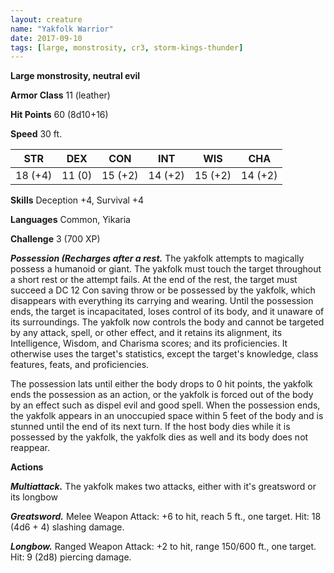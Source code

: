 ```yaml
---
layout: creature
name: "Yakfolk Warrior"
date: 2017-09-10
tags: [large, monstrosity, cr3, storm-kings-thunder]
---
```


**Large monstrosity, neutral evil**

**Armor Class** 11 (leather)

**Hit Points** 60 (8d10+16)

**Speed** 30 ft.

|   STR   |   DEX   |   CON   |   INT   |   WIS   |   CHA   |
|:-----:|:-----:|:-----:|:-----:|:-----:|:-----:|
| 18 (+4) | 11 (0) | 15 (+2) | 14 (+2) | 15 (+2) | 14 (+2) |

**Skills** Deception +4, Survival +4

**Languages** Common, Yikaria

**Challenge** 3 (700 XP)

***Possession (Recharges after a rest.*** The yakfolk attempts to magically possess a humanoid or giant. The yakfolk must touch the target throughout a short rest or the attempt fails. At the end of the rest, the target must succeed a DC 12 Con saving throw or be possessed by the yakfolk, which disappears with everything its carrying and wearing. Until the possession ends, the target is incapacitated, loses control of its body, and it unaware of its surroundings. The yakfolk now controls the body and cannot be targeted by any attack, spell, or other effect, and it retains its alignment, its Intelligence, Wisdom, and Charisma scores; and its proficiencies. It otherwise uses the target's statistics, except the target's knowledge, class features, feats, and proficiencies. 

The possession lats until either the body drops to 0 hit points, the yakfolk ends the possession as an action, or the yakfolk is forced out of the body by an effect such as dispel evil and good spell. When the possession ends, the yakfolk appears in an unoccupied space within 5 feet of the body and is stunned until the end of its next turn. If the host body dies while it is possessed by the yakfolk, the yakfolk dies as well and its body does not reappear.

**Actions**

***Multiattack.*** The yakfolk makes two attacks, either with it's greatsword or its longbow

***Greatsword.*** Melee Weapon Attack: +6 to hit, reach 5 ft., one target. Hit: 18 (4d6 + 4) slashing damage.

***Longbow.*** Ranged Weapon Attack: +2 to hit, range 150/600 ft., one target. Hit: 9 (2d8) piercing damage.

